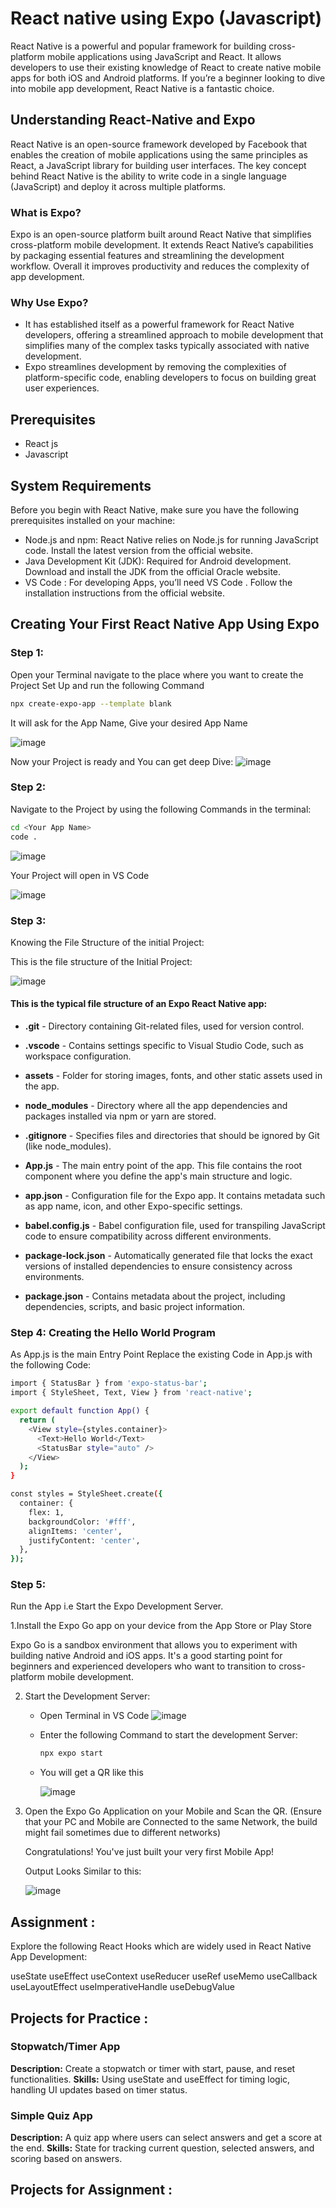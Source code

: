 # React native using Expo (Javascript)
React Native is a powerful and popular framework for building cross-platform mobile applications using JavaScript and React. It allows developers to use their existing knowledge of React to create native mobile apps for both iOS and Android platforms. If you’re a beginner looking to dive into mobile app development, React Native is a fantastic choice. 

## Understanding React-Native and Expo
React Native is an open-source framework developed by Facebook that enables the creation of mobile applications using the same principles as React, a JavaScript library for building user interfaces. The key concept behind React Native is the ability to write code in a single language (JavaScript) and deploy it across multiple platforms.

### What is Expo?
Expo is an open-source platform built around React Native that simplifies cross-platform mobile development. It extends React Native’s capabilities by packaging essential features and streamlining the development workflow. Overall it improves productivity and reduces the complexity of app development.

### Why Use Expo?
- It has established itself as a powerful framework for React Native developers, offering a streamlined approach to mobile development that simplifies many of the complex tasks typically associated with native development. 
- Expo streamlines development by removing the complexities of platform-specific code, enabling developers to focus on building great user experiences.


## Prerequisites
- React js
- Javascript

## System Requirements
Before you begin with React Native, make sure you have the following prerequisites installed on your machine:

- Node.js and npm: React Native relies on Node.js for running JavaScript code. Install the latest version from the official website.
- Java Development Kit (JDK): Required for Android development. Download and install the JDK from the official Oracle website.
- VS Code : For developing Apps, you’ll need VS Code . Follow the installation instructions from the official website.

## Creating Your First React Native App Using Expo 

### Step 1:
Open your Terminal navigate to the place where you want to create the Project Set Up and run the following Command
```bash
npx create-expo-app --template blank
```
It will ask for the App Name, Give your desired App Name

![image](https://github.com/user-attachments/assets/e4f506fd-21a6-488c-9de8-78d6b0b9da90)

Now your Project is ready and You can get deep Dive:
![image](https://github.com/user-attachments/assets/97e399cb-c156-4df0-8623-fbe7a71ddee0)


### Step 2:
Navigate to the Project by using the following Commands in the terminal:

```bash
cd <Your App Name>
code .
```

![image](https://github.com/user-attachments/assets/612bcac8-1e1a-4fa9-8615-cf1fbba21c0b)

Your Project will open in VS Code 


![image](https://github.com/user-attachments/assets/7b597227-7c6e-43e2-8988-e3ed35fe31e8)

### Step 3:

Knowing the File Structure of the initial Project:

This is the file structure of the  Initial Project:

![image](https://github.com/user-attachments/assets/7586bff2-2ccb-40ab-a1a2-30668e7b2916)

#### This is the typical file structure of an Expo React Native app:

- **.git** - Directory containing Git-related files, used for version control.

- **.vscode** - Contains settings specific to Visual Studio Code, such as workspace configuration.

- **assets** - Folder for storing images, fonts, and other static assets used in the app.

- **node_modules** - Directory where all the app dependencies and packages installed via npm or yarn are stored.

- **.gitignore** - Specifies files and directories that should be ignored by Git (like node_modules).

- **App.js** - The main entry point of the app. This file contains the root component where you define the app's main structure and logic.

- **app.json** - Configuration file for the Expo app. It contains metadata such as app name, icon, and other Expo-specific settings.

- **babel.config.js** - Babel configuration file, used for transpiling JavaScript code to ensure compatibility across different environments.

- **package-lock.json** - Automatically generated file that locks the exact versions of installed dependencies to ensure consistency across environments.

- **package.json** - Contains metadata about the project, including dependencies, scripts, and basic project information.

### Step 4: Creating the Hello World Program

As App.js is the main Entry Point Replace the existing Code in App.js with the following Code:

```bash
import { StatusBar } from 'expo-status-bar';
import { StyleSheet, Text, View } from 'react-native';

export default function App() {
  return (
    <View style={styles.container}>
      <Text>Hello World</Text>
      <StatusBar style="auto" />
    </View>
  );
}

const styles = StyleSheet.create({
  container: {
    flex: 1,
    backgroundColor: '#fff',
    alignItems: 'center',
    justifyContent: 'center',
  },
});
```

### Step 5:

Run the App i.e Start the Expo Development Server.

1.Install the Expo Go app on your device from the App Store or Play Store 

Expo Go is a sandbox environment that allows you to experiment with building native Android and iOS apps. It's a good starting point for beginners and experienced developers who want to transition to cross-platform mobile development. 

2. Start the Development Server:

   - Open Terminal in VS Code
     ![image](https://github.com/user-attachments/assets/2e59ebbc-d6e5-497d-959f-7780487a5c84)
   - Enter the following Command to start the development Server:
       ```bash
       npx expo start
       ```
   - You will get  a QR like this
   
      ![image](https://github.com/user-attachments/assets/1446e5bc-92e3-4774-850c-1ce71a19c65c)

 3. Open the Expo Go Application on your Mobile and Scan the QR.
    (Ensure that your PC and Mobile are Connected to the same Network, the build might fail sometimes due to different networks)
    
     Congratulations! You've just built your very first Mobile App!

    Output Looks Similar to this:
    
    ![image](https://github.com/user-attachments/assets/a2fdfc9b-0b24-4ca6-b36f-ef1e5a888326)

## Assignment :
Explore the following React Hooks which are widely used in React Native App Development:

useState
useEffect
useContext
useReducer
useRef
useMemo
useCallback
useLayoutEffect
useImperativeHandle
useDebugValue


## Projects for Practice :
### **Stopwatch/Timer App**
**Description:** Create a stopwatch or timer with start, pause, and reset functionalities.
**Skills:** Using useState and useEffect for timing logic, handling UI updates based on timer status.

### Simple Quiz App
**Description:** A quiz app where users can select answers and get a score at the end.
**Skills:** State for tracking current question, selected answers, and scoring based on answers.

## Projects for Assignment :




       



